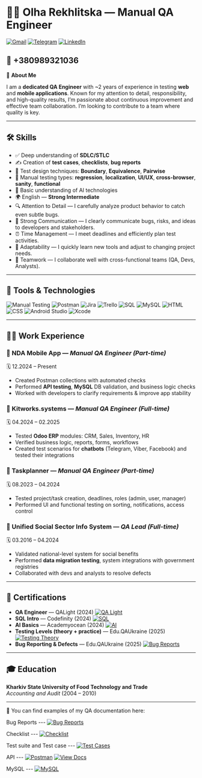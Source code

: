 # 👩‍💻 Olha Rekhlitska — Manual QA Engineer

[![Gmail](https://img.shields.io/badge/Gmail-yuwebcomp@gmail.com-D14836?style=flat&logo=gmail&logoColor=white)](mailto:yuwebcomp@gmail.com)
[![Telegram](https://img.shields.io/badge/Telegram-@olha_reh-2CA5E0?style=flat&logo=telegram&logoColor=white)](https://t.me/olha_reh)
[![LinkedIn](https://img.shields.io/badge/LinkedIn-olha--rekhlitska-0A66C2?style=flat&logo=linkedin&logoColor=white)](https://www.linkedin.com/in/olha-rekhlitska-1ba705247/)

📱 +380989321036  
---

🎯 **About Me**

I am a **dedicated QA Engineer** with ~2 years of experience in testing **web** and **mobile applications**. Known for my attention to detail, responsibility, and high-quality results, I’m passionate about continuous improvement and effective team collaboration. I’m looking to contribute to a team where quality is key.

---

## 🛠️ Skills

- ✅ Deep understanding of **SDLC/STLC**
- ✍️ Creation of **test cases**, **checklists**, **bug reports**
- 🧪 Test design techniques: **Boundary**, **Equivalence**, **Pairwise**
- 🧷 Manual testing types: **regression**, **localization**, **UI/UX**, **cross-browser**, **sanity**, **functional**
- 🧠 Basic understanding of AI technologies
- 🌍 English — **Strong Intermediate**
- 🔍 Attention to Detail — I carefully analyze product behavior to catch even subtle bugs.
- 💬 Strong Communication — I clearly communicate bugs, risks, and ideas to developers and stakeholders.
- ⏰ Time Management — I meet deadlines and efficiently plan test activities.
- 🔄 Adaptability — I quickly learn new tools and adjust to changing project needs.
- 🤝 Teamwork — I collaborate well with cross-functional teams (QA, Devs, Analysts).
---

## 💼 Tools & Technologies

![Manual Testing](https://img.shields.io/badge/-Manual%20Testing-informational)
![Postman](https://img.shields.io/badge/-Postman-orange?logo=postman&logoColor=white)
![Jira](https://img.shields.io/badge/-Jira-0052CC?logo=jira&logoColor=white)
![Trello](https://img.shields.io/badge/-Trello-0079BF?logo=trello&logoColor=white)
![SQL](https://img.shields.io/badge/-SQL-informational)
![MySQL](https://img.shields.io/badge/-MySQL-4479A1?logo=mysql&logoColor=white)
![HTML](https://img.shields.io/badge/-HTML5-E34F26?logo=html5&logoColor=white)
![CSS](https://img.shields.io/badge/-CSS3-1572B6?logo=css3&logoColor=white)
![Android Studio](https://img.shields.io/badge/-Android%20Studio-3DDC84?logo=android-studio&logoColor=white)
![Xcode](https://img.shields.io/badge/-Xcode-1575F9?logo=xcode&logoColor=white)

---

## 👩‍💻 Work Experience

### 🔹 NDA Mobile App — *Manual QA Engineer (Part-time)*  
🗓️ 12.2024 – Present  
- Created Postman collections with automated checks  
- Performed **API testing**, **MySQL** DB validation, and business logic checks  
- Worked with developers to clarify requirements & improve app stability  

### 🔹 Kitworks.systems — *Manual QA Engineer (Full-time)*  
🗓️ 04.2024 – 02.2025  
- Tested **Odoo ERP** modules: CRM, Sales, Inventory, HR  
- Verified business logic, reports, forms, workflows  
- Created test scenarios for **chatbots** (Telegram, Viber, Facebook) and tested their integrations

### 🔹 Taskplanner — *Manual QA Engineer (Part-time)*  
🗓️ 08.2023 – 04.2024  
- Tested project/task creation, deadlines, roles (admin, user, manager)  
- Performed UI and functional testing on sorting, notifications, access control  

### 🔹 Unified Social Sector Info System — *QA Lead (Full-time)*  
🗓️ 03.2016 – 04.2024  
- Validated national-level system for social benefits  
- Performed **data migration testing**, system integrations with government registries  
- Collaborated with devs and analysts to resolve defects  

---

## 📜 Certifications

- **QA Engineer** — QALight (2024)  [![QA Light](https://img.shields.io/badge/QALight-QA%20Engineer-blue?logo=googleclassroom&logoColor=white)](https://github.com/Olga-QAE/Manual-QA-Engineer/blob/main/My%20resume%20and%20test%20documentation%20samples/Certificates/QAlight.pdf)
- **SQL Intro** — Codefinity (2024)  [![SQL](https://img.shields.io/badge/Codefinity-SQL%20Basics-purple?logo=codeforces&logoColor=white)](https://github.com/Olga-QAE/Manual-QA-Engineer/blob/main/My%20resume%20and%20test%20documentation%20samples/Certificates/SQL.pdf)
- **AI Basics** — Academyocean (2024)  [![AI](https://img.shields.io/badge/Academyocean-AI%20Basics-orange?logo=openai&logoColor=white)](https://github.com/Olga-QAE/Manual-QA-Engineer/blob/main/My%20resume%20and%20test%20documentation%20samples/Certificates/AI.pdf)
- **Testing Levels (theory + practice)** — Edu.QAUkraine (2025)  [![Testing Theory](https://img.shields.io/badge/Edu.QAUkraine-Testing%20Levels-green?logo=bookstack&logoColor=white)](https://github.com/Olga-QAE/Manual-QA-Engineer/blob/main/My%20resume%20and%20test%20documentation%20samples/Certificates/%D0%9B%D0%B5%D0%BA%D1%86%D1%96%D1%8F%20_%D0%A0%D1%96%D0%B2%D0%BD%D1%96%20%D1%82%D0%B5%D1%81%D1%82%D1%83%D0%B2%D0%B0%D0%BD%D0%BD%D1%8F_.%20%D0%92%D1%96%D0%B4%20%D1%82%D0%B5%D0%BE%D1%80%D1%96%D1%97%20%D0%B4%D0%BE%20%D0%B7%D0%B0%D1%81%D1%82%D0%BE%D1%81%D1%83%D0%B2%D0%B0%D0%BD%D0%BD%D1%8F.pdf)
- **Bug Reporting & Defects** — Edu.QAUkraine (2025) [![Bug Reports](https://img.shields.io/badge/Edu.QAUkraine-Bug%20Reporting-red?logo=bugatti&logoColor=white)](https://github.com/Olga-QAE/Manual-QA-Engineer/blob/main/My%20resume%20and%20test%20documentation%20samples/Certificates/%D0%95%D1%84%D0%B5%D0%BA%D1%82%D0%B8%D0%B2%D0%BD%D0%B0%20%D1%80%D0%BE%D0%B1%D0%BE%D1%82%D0%B0%20%D0%B7%20%D0%B4%D0%B5%D1%84%D0%B5%D0%BA%D1%82%D0%B0%D0%BC%D0%B8%20%D1%82%D0%B0%20%D0%B1%D0%B0%D0%B3%20%D1%80%D0%B5%D0%BF%D0%BE%D1%80%D1%82%D0%B0%D0%BC%D0%B8.%20%D0%9B%D0%B5%D0%BA%D1%86%D1%96%D1%8F%20%D0%B7%20%D1%96%D1%81%D0%BF%D0%B8%D1%82%D0%BE%D0%BC.pdf)

---

## 🎓 Education

**Kharkiv State University of Food Technology and Trade**  
*Accounting and Audit* (2004 – 2010)

---

📁 You can find examples of my QA documentation here: 

Bug Reports ---
[![Bug Reports](https://img.shields.io/badge/Bug%20Reports-View-red?logo=bugatti&logoColor=white)](https://github.com/Olga-QAE/Manual-QA-Engineer/tree/main/My%20resume%20and%20test%20documentation%20samples/Bug%20Reports)

Checklist --- 
[![Checklist](https://img.shields.io/badge/Checklist-View-blue?logo=files&logoColor=white)](https://github.com/Olga-QAE/Manual-QA-Engineer/tree/main/My%20resume%20and%20test%20documentation%20samples/Checklist)

Test suite and Test case --- 
[![Test Cases](https://img.shields.io/badge/Test%20Cases-View-green?logo=files&logoColor=white)](https://github.com/Olga-QAE/Manual-QA-Engineer/tree/main/My%20resume%20and%20test%20documentation%20samples/Test%20suite%20and%20Test%20case)


API ---
[![Postman](https://img.shields.io/badge/Postman%20Collection-Download-orange?logo=postman&logoColor=white)](https://github.com/Olga-QAE/Manual-QA-Engineer/tree/main/My%20resume%20and%20test%20documentation%20samples/API) [![View Docs](https://img.shields.io/badge/View-Postman%20Docs-blue?logo=postman&logoColor=white)](https://dmytro-rekhlitskyi.postman.co/documentation/29119710-9bf174a6-69a2-42d7-84cb-dfc028deb93f/publish?workspaceId=3635d79f-a8eb-4db1-8677-145700f4c962#seo)

MySQL --- 
[![MySQL](https://img.shields.io/badge/MySQL%20Queries-SQL-blue?logo=mysql&logoColor=white)](https://github.com/Olga-QAE/Manual-QA-Engineer/blob/main/My%20resume%20and%20test%20documentation%20samples/MySQL/user_tab.sql)




